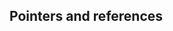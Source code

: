 
 Pointers and references
--------------------------------------------------------------------------------

